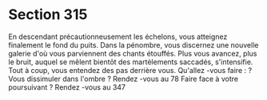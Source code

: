 # Section 315

En descendant précautionneusement les échelons, vous atteignez
finalement le fond du puits. Dans la pénombre, vous discernez une
nouvelle galerie d'où vous parviennent des chants étouffés. Plus
vous avancez, plus le bruit, auquel se mêlent bientôt des
martèlements saccadés, s'intensifie. Tout à coup, vous entendez des
pas derrière vous. Qu'allez -vous faire : ?
Vous dissimuler  dans l'ombre ?  Rendez -vous au  78
Faire face à  votre poursuivant ?  Rendez -vous au  347